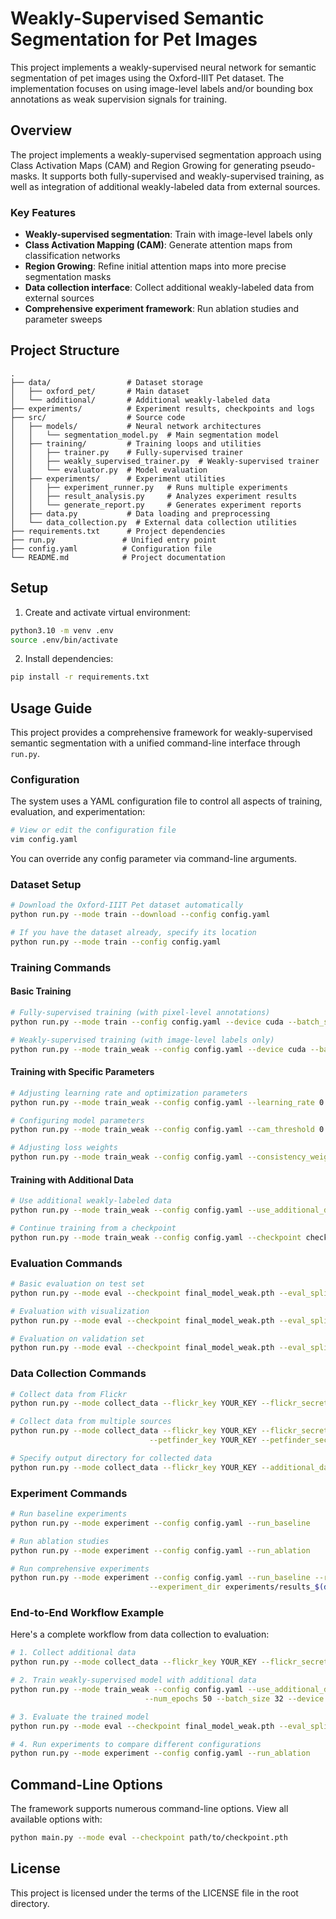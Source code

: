 # Weakly-Supervised Semantic Segmentation for Pet Images

This project implements a weakly-supervised neural network for semantic segmentation of pet images using the Oxford-IIIT Pet dataset. The implementation focuses on using image-level labels and/or bounding box annotations as weak supervision signals for training.

## Overview

The project implements a weakly-supervised segmentation approach using Class Activation Maps (CAM) and Region Growing for generating pseudo-masks. It supports both fully-supervised and weakly-supervised training, as well as integration of additional weakly-labeled data from external sources.

### Key Features

- **Weakly-supervised segmentation**: Train with image-level labels only
- **Class Activation Mapping (CAM)**: Generate attention maps from classification networks
- **Region Growing**: Refine initial attention maps into more precise segmentation masks
- **Data collection interface**: Collect additional weakly-labeled data from external sources
- **Comprehensive experiment framework**: Run ablation studies and parameter sweeps

## Project Structure

```
.
├── data/                 # Dataset storage
│   ├── oxford_pet/       # Main dataset
│   └── additional/       # Additional weakly-labeled data
├── experiments/          # Experiment results, checkpoints and logs
├── src/                  # Source code
│   ├── models/           # Neural network architectures
│   │   └── segmentation_model.py  # Main segmentation model
│   ├── training/         # Training loops and utilities
│   │   ├── trainer.py    # Fully-supervised trainer
│   │   ├── weakly_supervised_trainer.py  # Weakly-supervised trainer
│   │   └── evaluator.py  # Model evaluation
│   ├── experiments/      # Experiment utilities
│   │   ├── experiment_runner.py   # Runs multiple experiments
│   │   ├── result_analysis.py     # Analyzes experiment results
│   │   └── generate_report.py     # Generates experiment reports
│   ├── data.py           # Data loading and preprocessing
│   └── data_collection.py  # External data collection utilities
├── requirements.txt      # Project dependencies
├── run.py               # Unified entry point
├── config.yaml          # Configuration file
└── README.md            # Project documentation
```

## Setup

1. Create and activate virtual environment:
```bash
python3.10 -m venv .env
source .env/bin/activate
```

2. Install dependencies:
```bash
pip install -r requirements.txt
```

## Usage Guide

This project provides a comprehensive framework for weakly-supervised semantic segmentation with a unified command-line interface through `run.py`.

### Configuration

The system uses a YAML configuration file to control all aspects of training, evaluation, and experimentation:

```bash
# View or edit the configuration file
vim config.yaml
```

You can override any config parameter via command-line arguments.

### Dataset Setup

```bash
# Download the Oxford-IIIT Pet dataset automatically
python run.py --mode train --download --config config.yaml

# If you have the dataset already, specify its location
python run.py --mode train --config config.yaml
```

### Training Commands

#### Basic Training

```bash
# Fully-supervised training (with pixel-level annotations)
python run.py --mode train --config config.yaml --device cuda --batch_size 32 --num_epochs 30

# Weakly-supervised training (with image-level labels only)
python run.py --mode train_weak --config config.yaml --device cuda --batch_size 32 --num_epochs 50
```

#### Training with Specific Parameters

```bash
# Adjusting learning rate and optimization parameters
python run.py --mode train_weak --config config.yaml --learning_rate 0.0005 --weight_decay 0.00005

# Configuring model parameters
python run.py --mode train_weak --config config.yaml --cam_threshold 0.3 --region_growing_iterations 7

# Adjusting loss weights
python run.py --mode train_weak --config config.yaml --consistency_weight 1.5
```

#### Training with Additional Data

```bash
# Use additional weakly-labeled data
python run.py --mode train_weak --config config.yaml --use_additional_data --additional_data_dir data/additional

# Continue training from a checkpoint
python run.py --mode train_weak --config config.yaml --checkpoint checkpoints/checkpoint_epoch_20.pth
```

### Evaluation Commands

```bash
# Basic evaluation on test set
python run.py --mode eval --checkpoint final_model_weak.pth --eval_split test

# Evaluation with visualization
python run.py --mode eval --checkpoint final_model_weak.pth --eval_split test --visualize --save_predictions

# Evaluation on validation set
python run.py --mode eval --checkpoint final_model_weak.pth --eval_split val
```

### Data Collection Commands

```bash
# Collect data from Flickr
python run.py --mode collect_data --flickr_key YOUR_KEY --flickr_secret YOUR_SECRET --max_per_source 200

# Collect data from multiple sources
python run.py --mode collect_data --flickr_key YOUR_KEY --flickr_secret YOUR_SECRET \
                               --petfinder_key YOUR_KEY --petfinder_secret YOUR_SECRET

# Specify output directory for collected data
python run.py --mode collect_data --flickr_key YOUR_KEY --additional_data_dir custom/data/path
```

### Experiment Commands

```bash
# Run baseline experiments
python run.py --mode experiment --config config.yaml --run_baseline

# Run ablation studies
python run.py --mode experiment --config config.yaml --run_ablation

# Run comprehensive experiments
python run.py --mode experiment --config config.yaml --run_baseline --run_ablation \
                               --experiment_dir experiments/results_$(date +%Y%m%d)
```

### End-to-End Workflow Example

Here's a complete workflow from data collection to evaluation:

```bash
# 1. Collect additional data
python run.py --mode collect_data --flickr_key YOUR_KEY --flickr_secret YOUR_SECRET

# 2. Train weakly-supervised model with additional data
python run.py --mode train_weak --config config.yaml --use_additional_data \
                              --num_epochs 50 --batch_size 32 --device cuda

# 3. Evaluate the trained model
python run.py --mode eval --checkpoint final_model_weak.pth --eval_split test --visualize

# 4. Run experiments to compare different configurations
python run.py --mode experiment --config config.yaml --run_ablation
```

## Command-Line Options

The framework supports numerous command-line options. View all available options with:

```bash
python main.py --mode eval --checkpoint path/to/checkpoint.pth
```

## License

This project is licensed under the terms of the LICENSE file in the root directory.